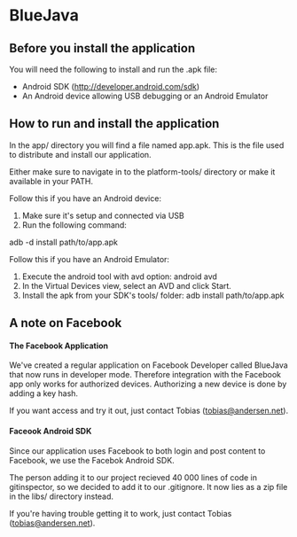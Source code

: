 BlueJava
===============================================================

Before you install the application
----------------------------------
You will need the following to install and run the .apk file:
- Android SDK (http://developer.android.com/sdk)
- An Android device allowing USB debugging or an Android Emulator


How to run and install the application
---------------------------------------
In the app/ directory you will find a file named app.apk.
This is the file used to distribute and install our application.

Either make sure to navigate in to the platform-tools/ directory
or make it available in your PATH.


Follow this if you have an Android device:

1. Make sure it's setup and connected via USB
2. Run the following command:

adb -d install path/to/app.apk


Follow this if you have an Android Emulator:

1. Execute the android tool with avd option:
android avd
2. In the Virtual Devices view, select an AVD and click Start.
3. Install the apk from your SDK's tools/ folder:
adb install path/to/app.apk

A note on Facebook
-----------------------------------
#### The Facebook Application
We've created a regular application on Facebook Developer called BlueJava
that now runs in developer mode. Therefore integration with the Facebook app
only works for authorized devices. Authorizing a new device is done by adding a
key hash.

If you want access and try it out, just contact Tobias (tobias@andersen.net).

#### Faceook Android SDK
Since our application uses Facebook to both login and
post content to Facebook, we use the Facebok Android SDK.

The person adding it to our project recieved 40 000 lines of code in gitinspector,
so we decided to add it to our .gitignore. It now lies as a zip file in the libs/ directory instead.

If you're having trouble getting it to work, just contact Tobias (tobias@andersen.net).
